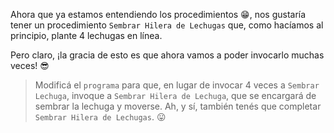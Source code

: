 <gs-attire
  attire-url="https://raw.githubusercontent.com/MumukiProject/mumuki-guia-gobstones-procedimientos-kids/master/assets/attires/config.json">
</gs-attire>
<gs-toolbox toolbox-url="https://raw.githubusercontent.com/MumukiProject/mumuki-guia-gobstones-procedimientos-kids/master/assets/toolbox_1553288414373.xml"></gs-toolbox>

Ahora que ya estamos entendiendo los procedimientos :grin:, nos gustaría tener un procedimiento `Sembrar Hilera de Lechugas` que, como hacíamos al principio, plante 4 lechugas en línea.

Pero claro, ¡la gracia de esto es que ahora vamos a poder invocarlo muchas veces! :sunglasses:

> Modificá el `programa` para que, en lugar de invocar 4 veces a `Sembrar Lechuga`, invoque a `Sembrar Hilera de Lechuga`, que se encargará de sembrar la lechuga y moverse. Ah, y sí, también tenés que completar `Sembrar Hilera de Lechugas`. :stuck_out_tongue:
